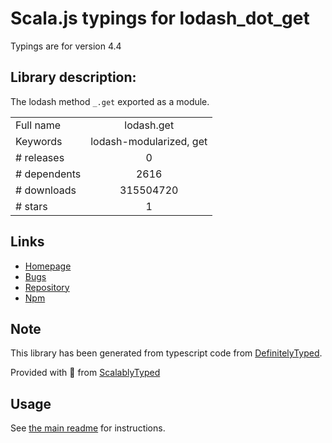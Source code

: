 
# Scala.js typings for lodash_dot_get

Typings are for version 4.4

## Library description:
The lodash method `_.get` exported as a module.

|                    |                 |
| ------------------ | :-------------: |
| Full name          | lodash.get |
| Keywords           | lodash-modularized, get |
| # releases         | 0 |
| # dependents       | 2616 |
| # downloads        | 315504720 |
| # stars            | 1 |

## Links
- [Homepage](https://lodash.com/)
- [Bugs](https://github.com/lodash/lodash/issues)
- [Repository](https://github.com/lodash/lodash)
- [Npm](https://www.npmjs.com/package/lodash.get)
    


## Note
This library has been generated from typescript code from [DefinitelyTyped](https://definitelytyped.org).

Provided with :purple_heart: from [ScalablyTyped](https://github.com/oyvindberg/ScalablyTyped)

## Usage
See [the main readme](../../readme.md) for instructions.


